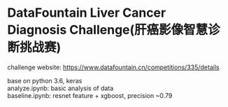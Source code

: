 # DataFountain Liver Cancer Diagnosis Challenge(肝癌影像智慧诊断挑战赛)
challenge website: https://www.datafountain.cn/competitions/335/details

base on python 3.6, keras  
analyze.ipynb: basic analysis of data  
baseline.ipynb: resnet feature + xgboost, precision ~0.79  
